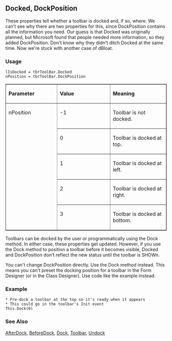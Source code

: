 ## Docked, DockPosition

These properties tell whether a toolbar is docked and, if so, where. We can't see why there are two properties for this, since DockPosition contains all the information you need. Our guess is that Docked was originally planned, but Microsoft found that people needed more information, so they added DockPosition. Don't know why they didn't ditch Docked at the same time. Now we're stuck with another case of dBloat.

### Usage

```foxpro
lIsDocked = tbrToolBar.Docked
nPosition = tbrToolBar.DockPosition
```
<table border cellspacing=0 cellpadding=0 width=100%>
<tr>
  <td width=32% valign=top>
  <p><b>Parameter</b></p>
  </td>
  <td width=23% valign=top>
  <p><b>Value</b></p>
  </td>
  <td width=45% valign=top>
  <p><b>Meaning</b></p>
  </td>
 </tr>
<tr>
  <td width=32% rowspan=5 valign=top>
  <p>nPosition</p>
  &nbsp;</td>
  <td width=23% valign=top>
  <p>-1</p>
  </td>
  <td width=45% valign=top>
  <p>Toolbar is not docked. </p>
  </td>
 </tr>
<tr>
  <td width=33% valign=top>
  <p>0</p>
  </td>
  <td width=67% valign=top>
  <p>Toolbar is docked at top.</p>
  </td>
 </tr>
<tr>
  <td width=33% valign=top>
  <p>1</p>
  </td>
  <td width=67% valign=top>
  <p>Toolbar is docked at left.</p>
  </td>
 </tr>
<tr>
  <td width=33% valign=top>
  <p>2</p>
  </td>
  <td width=67% valign=top>
  <p>Toolbar is docked at right.</p>
  </td>
 </tr>
<tr>
  <td width=33% valign=top>
  <p>3</p>
  </td>
  <td width=67% valign=top>
  <p>Toolbar is docked at bottom.</p>
  </td>
 </tr>
</table>

Toolbars can be docked by the user or programmatically using the Dock method. In either case, these properties get updated. However, if you use the Dock method to position a toolbar before it becomes visible, Docked and DockPosition don't reflect the new status until the toolbar is SHOWn.

You can't change DockPosition directly. Use the Dock method instead. This means you can't preset the docking position for a toolbar in the Form Designer (or in the Class Designer). Use code like the example instead.

### Example

```foxpro
* Pre-dock a toolbar at the top so it's ready when it appears
* This could go in the toolbar's Init event
This.Dock(0)
```
### See Also

[AfterDock](s4g330.md), [BeforeDock](s4g330.md), [Dock](s4g410.md), [Toolbar](s4g535.md), [Undock](s4g330.md)